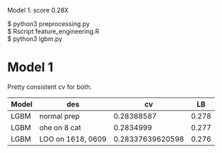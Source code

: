 Model 1: score 0.28X

$ python3 preprocessing.py 
<br>
$ Rscript feature_engineering.R
<br>
$ python3 lgbm.py 

# Model 1 



Pretty consistent cv for both. 

Model | des| cv | LB |  
--- | --- | --- | --- 
LGBM | normal prep | 0.28388587 | 0.278
LGBM | ohe on 8 cat |  0.2834999 | 0.277
LGBM | LOO on 1618, 0609 | 0.28337639620598 | 0.276

